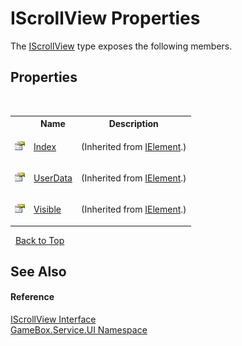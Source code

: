 # IScrollView Properties
 

The <a href="c0caa3fd-c670-ee14-e39b-5a87797b12fb">IScrollView</a> type exposes the following members.


## Properties
&nbsp;<table><tr><th></th><th>Name</th><th>Description</th></tr><tr><td>![Public property](media/pubproperty.gif "Public property")</td><td><a href="0c1d4959-fa64-0b24-ab41-90f09ed519d2">Index</a></td><td>

 (Inherited from <a href="4d54f460-e345-fcb5-4916-5f9880076302">IElement</a>.)</td></tr><tr><td>![Public property](media/pubproperty.gif "Public property")</td><td><a href="80988b0d-b02a-8022-f4ce-0c682da886ab">UserData</a></td><td>

 (Inherited from <a href="4d54f460-e345-fcb5-4916-5f9880076302">IElement</a>.)</td></tr><tr><td>![Public property](media/pubproperty.gif "Public property")</td><td><a href="e4f12f9a-9c1b-38c3-27a5-d1a9285bc036">Visible</a></td><td>

 (Inherited from <a href="4d54f460-e345-fcb5-4916-5f9880076302">IElement</a>.)</td></tr></table>&nbsp;
<a href="#iscrollview-properties">Back to Top</a>

## See Also


#### Reference
<a href="c0caa3fd-c670-ee14-e39b-5a87797b12fb">IScrollView Interface</a><br /><a href="6561cbd8-2bda-7a52-d42a-1887a2a36ffd">GameBox.Service.UI Namespace</a><br />